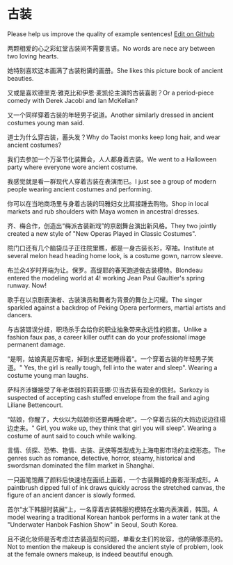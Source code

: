 # 古装

Please help us improve the quality of example sentences! [Edit on Github](https://github.com/jiyushe/jiyu-example-sentence-source/blob/main/chinese/guzhuang.md)

<p><span class="chinese">两颗相爱的心之彩虹堂古装间不需要言语。</span><span class="english">No words are nece ary between two loving hearts.</span></p>

<p><span class="chinese">她特别喜欢这本画满了古装粉黛的画册。</span><span class="english">She likes this picture book of ancient beauties.</span></p>

<p><span class="chinese">又或是喜欢德里克·雅克比和伊恩·麦凯伦主演的古装喜剧？</span><span class="english">Or a period-piece comedy with Derek Jacobi and Ian McKellan?</span></p>

<p><span class="chinese">又一个同样穿着古装的年轻男子说道。</span><span class="english">Another similarly dressed in ancient costumes young man said.</span></p>

<p><span class="chinese">道士为什么穿古装，蓄头发？</span><span class="english">Why do Taoist monks keep long hair, and wear ancient costumes?</span></p>

<p><span class="chinese">我们去参加一个万圣节化装舞会，人人都身着古装。</span><span class="english">We went to a Halloween party where everyone wore ancient costume.</span></p>

<p><span class="chinese">我感觉就是看一群现代人穿着古装在表演而已。</span><span class="english">I just see a group of modern people wearing ancient costumes and performing.</span></p>

<p><span class="chinese">你可以在当地商场里与身着古装的玛雅妇女比肩接踵去购物。</span><span class="english">Shop in local markets and rub shoulders with Maya women in ancestral dresses.</span></p>

<p><span class="chinese">齐、梅合作，创造出“梅派古装新戏”的京剧舞台演出新风格。</span><span class="english">They two jointly created a new style of "New Operas Played in Classic Costumes".</span></p>

<p><span class="chinese">院门口还有几个脑袋瓜子正往院里瞧，都是一身古装长衫，窄袖。</span><span class="english">Institute at several melon head heading home look, is a costume gown, narrow sleeve.</span></p>

<p><span class="chinese">布兰朵4岁时开端为让。保罗。高缇耶的春天跑道做古装模特。</span><span class="english">Blondeau entered the modeling world at 4! working Jean Paul Gaultier's spring runway. Now!</span></p>

<p><span class="chinese">歌手在以京剧表演者、古装演员和舞者为背景的舞台上闪耀。</span><span class="english">The singer sparkled against a backdrop of Peking Opera performers, martial artists and dancers.</span></p>

<p><span class="chinese">与古装错误分歧，职场杀手会给你的职业抽象带来永远性的损害。</span><span class="english">Unlike a fashion faux pas, a career killer outfit can do your professional image permanent damage.</span></p>

<p><span class="chinese">“是啊，姑娘真是厉害呢，掉到水里还能睡得着”。一个穿着古装的年轻男子笑道。</span><span class="english">" Yes, the girl is really tough, fell into the water and sleep". Wearing a costume young man laughs.</span></p>

<p><span class="chinese">萨科齐涉嫌接受了年老体弱的莉莉亚娜·贝当古装有现金的信封。</span><span class="english">Sarkozy is suspected of accepting cash stuffed envelope from the frail and aging Liliane Bettencourt.</span></p>

<p><span class="chinese">“姑娘，你醒了，大伙以为姑娘你还要再睡会呢”。一个穿着古装的大妈边说边往榻边走来。</span><span class="english">" Girl, you wake up, they think that girl you will sleep". Wearing a costume of aunt said to couch while walking.</span></p>

<p><span class="chinese">言情、侦探、恐怖、艳情、古装、武侠等类型成为上海电影市场的主控形态。</span><span class="english">The genres such as romance, detective, horror, steamy, historical and swordsman dominated the film market in Shanghai.</span></p>

<p><span class="chinese">一只画笔饱蘸了颜料后快速地在画纸上画着，一个古装舞姬的身影渐渐成形。</span><span class="english">A paintbrush dipped full of ink draws quickly across the stretched canvas, the figure of an ancient dancer is slowly formed.</span></p>

<p><span class="chinese">首尔“水下韩服时装展”上，一名穿着古装韩服的模特在水箱内表演着，韩国。</span><span class="english">A model wearing a traditional Korean hanbok performs in a water tank at the "Underwater Hanbok Fashion Show" in Seoul, South Korea.</span></p>

<p><span class="chinese">且不说化妆师是否考虑过古装造型的问题，单看女主们的妆容，也的确够漂亮的。</span><span class="english">Not to mention the makeup is considered the ancient style of problem, look at the female owners makeup, is indeed beautiful enough.</span></p>

